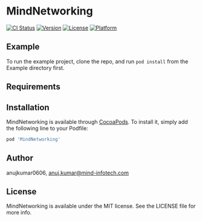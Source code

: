 # MindNetworking

[![CI Status](https://img.shields.io/travis/anujkumar0606/MindNetworking.svg?style=flat)](https://travis-ci.org/anujkumar0606/MindNetworking)
[![Version](https://img.shields.io/cocoapods/v/MindNetworking.svg?style=flat)](https://cocoapods.org/pods/MindNetworking)
[![License](https://img.shields.io/cocoapods/l/MindNetworking.svg?style=flat)](https://cocoapods.org/pods/MindNetworking)
[![Platform](https://img.shields.io/cocoapods/p/MindNetworking.svg?style=flat)](https://cocoapods.org/pods/MindNetworking)

## Example

To run the example project, clone the repo, and run `pod install` from the Example directory first.

## Requirements

## Installation

MindNetworking is available through [CocoaPods](https://cocoapods.org). To install
it, simply add the following line to your Podfile:

```ruby
pod 'MindNetworking'
```

## Author

anujkumar0606, anuj.kumar@mind-infotech.com

## License

MindNetworking is available under the MIT license. See the LICENSE file for more info.
